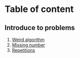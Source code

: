 <h1><!DOCTYPE html>
<html>
<head>
	<meta charset="utf-8">
	<meta name="viewport" content="width=device-width, initial-scale=1">
	Table of content
</head>
<body>
<h2>Introduce to problems</h2>
<ol>
	<li><a href = "https://github.com/VyTrg/CSES-problem-set/blob/main/Weird-Algorithm.cpp" target = "_self">Weird algorithm</a></li>
	<li><a href = "https://github.com/VyTrg/CSES-problem-set/blob/main/Missing_number.cpp" target = "_self">Missing number</a></li>
	<li><a href = "https://github.com/VyTrg/CSES-problem-set/blob/main/Repetitions.cpp" target = "_self">Repetitions</a></li>
</ol>
</body>
</html>